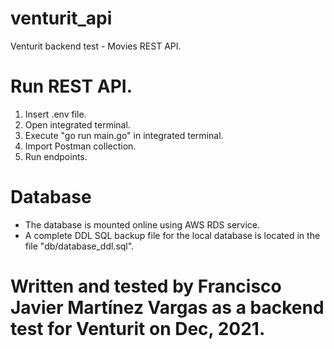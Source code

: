 # venturit_api
 Venturit backend test - Movies REST API.


# Run REST API.
1. Insert .env file.
2. Open integrated terminal.
3. Execute "go run main.go" in integrated terminal.
4. Import Postman collection.
5. Run endpoints.


# Database
- The database is mounted online using AWS RDS service.
- A complete DDL SQL backup file for the local database is located in the file "db/database_ddl.sql".


# Written and tested by Francisco Javier Martínez Vargas as a backend test for Venturit on Dec, 2021.
